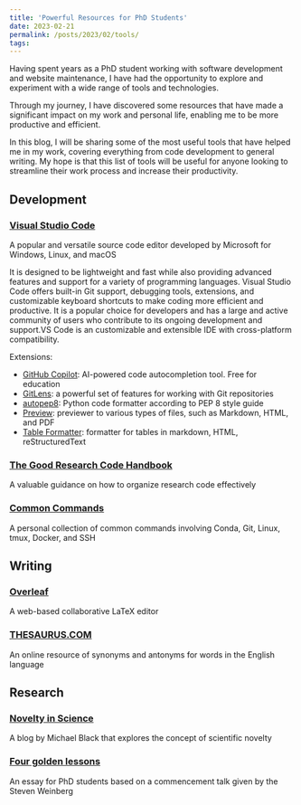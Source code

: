 ```yaml
---
title: 'Powerful Resources for PhD Students'
date: 2023-02-21
permalink: /posts/2023/02/tools/
tags:
---
```

Having spent years as a PhD student working with software development and website maintenance, I have had the opportunity to explore and experiment with a wide range of tools and technologies.

Through my journey, I have discovered some resources that have made a significant impact on my work and personal life, enabling me to be more productive and efficient.

In this blog, I will be sharing some of the most useful tools that have helped me in my work, covering everything from code development to general writing. My hope is that this list of tools will be useful for anyone looking to streamline their work process and increase their productivity.

## Development

### [Visual Studio Code](https://code.visualstudio.com/)

A popular and versatile source code editor developed by Microsoft for Windows, Linux, and macOS

It is designed to be lightweight and fast while also providing advanced features and support for a variety of programming languages. Visual Studio Code offers built-in Git support, debugging tools, extensions, and customizable keyboard shortcuts to make coding more efficient and productive. It is a popular choice for developers and has a large and active community of users who contribute to its ongoing development and support.VS Code is an customizable and extensible IDE with cross-platform compatibility.

Extensions:

- [GitHub Copilot](https://marketplace.visualstudio.com/items?itemName=GitHub.copilot): AI-powered code autocompletion tool. Free for education
- [GitLens](https://marketplace.visualstudio.com/items?itemName=eamodio.gitlens): a powerful set of features for working with Git repositories
- [autopep8](https://marketplace.visualstudio.com/items?itemName=ms-python.autopep8):  Python code formatter according to PEP 8 style guide
- [Preview](https://marketplace.visualstudio.com/items?itemName=searKing.preview-vscode): previewer to various types of files, such as Markdown, HTML, and PDF
- [Table Formatter](https://marketplace.visualstudio.com/items?itemName=shuworks.vscode-table-formatter): formatter for tables in markdown, HTML, reStructuredText

### [The Good Research Code Handbook](https://goodresearch.dev/)

A valuable guidance on how to organize research code effectively

### [Common Commands](https://github.com/jinningwang/jinningwang/blob/main/command.md)

A personal collection of common commands involving Conda, Git, Linux, tmux, Docker, and SSH

## Writing

### [Overleaf](https://www.overleaf.com/)

A web-based collaborative LaTeX editor

### [THESAURUS.COM](https://www.thesaurus.com/browse/synonym)

An online resource of synonyms and antonyms for words in the English language

## Research

### [Novelty in Science](https://perceiving-systems.blog/en/news/novelty-in-science)

A blog by Michael Black that explores the concept of scientific novelty

### [Four golden lessons](https://www.nature.com/articles/426389a)

An essay for PhD students based on a commencement talk given by the Steven Weinberg
